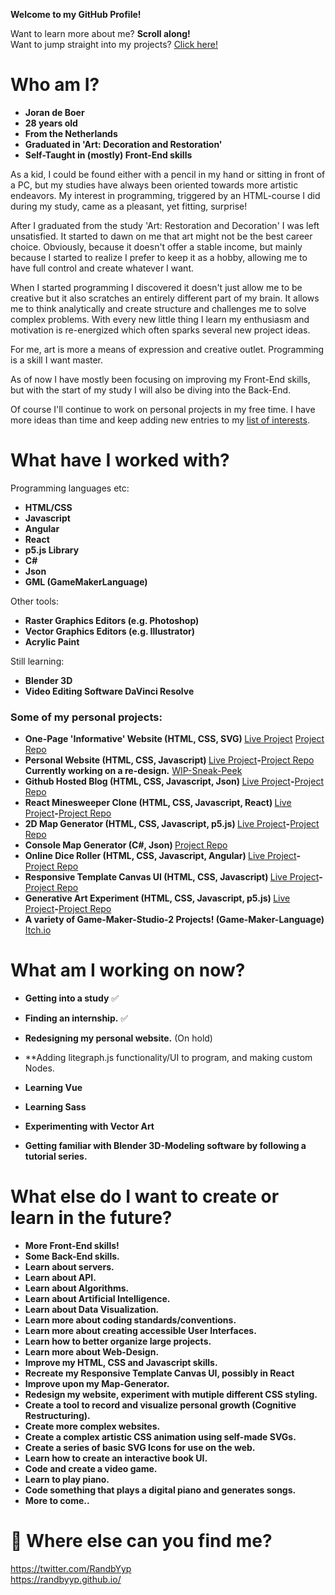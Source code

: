 **Welcome to my GitHub Profile!**

Want to learn more about me? **Scroll along!**<br/>
Want to jump straight into my projects? [Click here!](#some-of-my-personal-projects)

# Who am I?

- **Joran de Boer**
- **28 years old**
- **From the Netherlands**
- **Graduated in 'Art: Decoration and Restoration'**
- **Self-Taught in (mostly) Front-End skills**

As a kid, I could be found either with a pencil in my hand or sitting in front of a PC, but my studies have always been oriented towards more artistic endeavors. My interest in programming, triggered by an HTML-course I did during my study, came as a pleasant, yet fitting, surprise!

After I graduated from the study 'Art: Restoration and Decoration' I was left unsatisfied. It started to dawn on me that art might not be the best career choice. Obviously, because it doesn't offer a stable income, but mainly because I started to realize I prefer to keep it as a hobby, allowing me to have full control and create whatever I want.

When I started programming I discovered it doesn't just allow me to be creative but it also scratches an entirely different part of my brain. It allows me to think analytically and create structure and challenges me to solve complex problems. With every new little thing I learn my enthusiasm and motivation is re-energized which often sparks several new project ideas. 

For me, art is more a means of expression and creative outlet. Programming is a skill I want master.

As of now I have mostly been focusing on improving my Front-End skills, but with the start of my study I will also be diving into the Back-End. 

Of course I'll continue to work on personal projects in my free time. I have more ideas than time and keep adding new entries to my [list of interests](#what-else-do-i-want-to-create-or-learn-in-the-future).

# What have I worked with?

Programming languages etc:

- **HTML/CSS**
- **Javascript**
- **Angular**
- **React**
- **p5.js Library**
- **C#**
- **Json**
- **GML (GameMakerLanguage)**

Other tools:

- **Raster Graphics Editors (e.g. Photoshop)**
- **Vector Graphics Editors (e.g. Illustrator)**
- **Acrylic Paint**

Still learning:

- **Blender 3D** 
- **Video Editing Software DaVinci Resolve**
 
### Some of my personal projects:
  <ul>
 <li><b>One-Page 'Informative' Website (HTML, CSS, SVG) </b><a href="https://randbyyp.github.io/GAS-Hand-Animation/">Live Project</a>  <a href="https://github.com/RanDByyp/GAS-Hand-Animation">Project Repo</a>
    <li><b>Personal Website (HTML, CSS, Javascript) </b><a href="https://randbyyp.github.io/">Live Project</a><b>-</b><a href="https://github.com/RanDByyp/randbyyp.github.io/">Project Repo</a><b>  Currently working on a re-design.</b>  <a href="https://randbyyp.github.io/Website-Test/">WIP-Sneak-Peek</a></li> 
    <li><b>Github Hosted Blog (HTML, CSS, Javascript, Json) </b><a href="https://randbyyp.github.io/Github-Hosted-Blog/">Live Project</a><b>-</b><a href="https://github.com/RanDByyp/Github-Hosted-Blog">Project Repo</a></li>
    <li><b>React Minesweeper Clone (HTML, CSS, Javascript, React) </b><a href="https://randbyyp.github.io/React-Minesweeper/">Live Project</a><b>-</b><a href="https://github.com/RanDByyp/React-Minesweeper">Project Repo</a></li>
    <li><b>2D Map Generator (HTML, CSS, Javascript, p5.js) </b><a href="https://randbyyp.github.io/MapGen-Gold/">Live Project</a><b>-</b><a href="https://github.com/RanDByyp/MapGen-Gold">Project Repo</a></li>
    <li><b>Console Map Generator (C#, Json) </b><a href="https://github.com/RanDByyp/MapGen-Bronze">Project Repo</a></li>
    <li><b>Online Dice Roller (HTML, CSS, Javascript, Angular) </b><a href="https://randbyyp.github.io/Dice-Roller/">Live Project</a><b>-</b><a href="https://github.com/RanDByyp/Dice-Roller">Project Repo</a></li>
    <li><b>Responsive Template Canvas UI (HTML, CSS, Javascript) </b><a href="https://randbyyp.github.io/Responsive-Template-Canvas-UI/">Live Project</a><b>-</b><a href="https://github.com/RanDByyp/Responsive-Template-Canvas-UI">Project Repo</a></li>
    <li><b>Generative Art Experiment (HTML, CSS, Javascript, p5.js) </b><a href="https://randbyyp.github.io/Generation-Station-Random-Walker/">Live Project</a><b>-</b><a href="https://github.com/RanDByyp/Generation-Station-Random-Walker">Project Repo</a></li>
    <li><b>A variety of Game-Maker-Studio-2 Projects! (Game-Maker-Language)</b><a href="https://randatabase.itch.io/"> Itch.io</a></li>
  </ul>
  
# What am I working on now?

- **Getting into a study** ✅
- **Finding an internship.** ✅
- **Redesigning my personal website.** (On hold)
- **Adding litegraph.js functionality/UI to program, and making custom Nodes.
- **Learning Vue**
- **Learning Sass**
- **Experimenting with Vector Art**



- **Getting familiar with Blender 3D-Modeling software by following a tutorial series.**

# What else do I want to create or learn in the future?

- **More Front-End skills!**
- **Some Back-End skills.**
- **Learn about servers.**
- **Learn about API.**
- **Learn about Algorithms.**
- **Learn about Artificial Intelligence.**
- **Learn about Data Visualization.**
- **Learn more about coding standards/conventions.**
- **Learn more about creating accessible User Interfaces.**
- **Learn how to better organize large projects.**
- **Learn more about Web-Design.**
- **Improve my HTML, CSS and Javascript skills.**
- **Recreate my Responsive Template Canvas UI, possibly in React**
- **Improve upon my Map-Generator.**
- **Redesign my website, experiment with mutiple different CSS styling.**
- **Create a tool to record and visualize personal growth (Cognitive Restructuring).**
- **Create more complex websites.**
- **Create a complex artistic CSS animation using self-made SVGs.**
- **Create a series of basic SVG Icons for use on the web.**
- **Learn how to create an interactive book UI.**
- **Code and create a video game.**
- **Learn to play piano.**
- **Code something that plays a digital piano and generates songs.**
- **More to come..**

# 🔗 Where else can you find me?

https://twitter.com/RandbYyp<br/>https://randbyyp.github.io/
